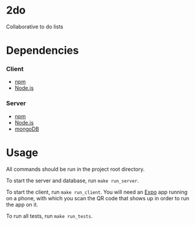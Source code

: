 # 2do

Collaborative to do lists

# Dependencies

### Client

- [npm](https://www.npmjs.com)
- [Node.js](https://nodejs.org/)

### Server

- [npm](https://www.npmjs.com)
- [Node.js](https://nodejs.org/)
- [mongoDB](https://www.mongodb.com)

# Usage

All commands should be run in the project root directory.

To start the server and database, run `make run_server`.

To start the client, run `make run_client`. You will need an [Expo](https://expo.io/) app running
on a phone, with which you scan the QR code that shows up in order to run the
app on it.

To run all tests, run `make run_tests`.
